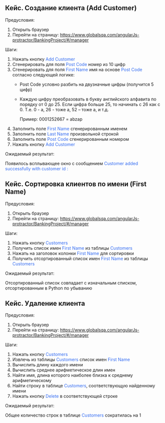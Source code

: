 ## Кейс. Создание клиента (Add Customer)
Предусловия:
1. Открыть браузер
2. Перейти на страницу: https://www.globalsqa.com/angularJs-protractor/BankingProject/#/manager

Шаги:
1. Нажать кнопку <span style="color:#336bf1">Add Customer</span>
2. Сгенерировать для поля <span style="color:#336bf1">Post Code</span> номер из 10 цифр
3. Сгенерировать для поля <span style="color:#336bf1">First Name</span> имя на основе <span style="color:#336bf1">Post Code</span> согласно следующей логике:
   - Post Code условно разбить на двузначные цифры (получится 5 цифр)
   - Каждую цифру преобразовать в букву английского алфавита по порядку от 0 до 25. Если цифра больше 25, то начинать с 26 как с 0. Т.е. 0 - a, 26 - тоже a, 52 – тоже a, и т.д. 

     Пример: 0001252667 = abzap
4. Заполнить поле <span style="color:#336bf1">First Name</span> сгенерированным именем
5. Заполнить поле <span style="color:#336bf1">Last Name</span> произвольной строкой
6. Заполнить поле <span style="color:#336bf1">Post Code</span> сгенерированным номером
7. Нажать кнопку <span style="color:#336bf1">Add Customer</span>

Ожидаемый результат:

Появилось всплывающее окно с сообщением <span style="color:#336bf1">Customer added successfully with customer id :</span>

## Кейс. Сортировка клиентов по имени (First Name)
Предусловия:
1. Открыть браузер
2. Перейти на страницу: https://www.globalsqa.com/angularJs-protractor/BankingProject/#/manager

Шаги:
1. Нажать кнопку <span style="color:#336bf1">Customers</span>
2. Получить список имен <span style="color:#336bf1">First Name</span> из таблицы <span style="color:#336bf1">Customers</span>
3. Нажать на заголовок колонки <span style="color:#336bf1">First Name</span> для сортировки
4. Получить отсортированный список имен <span style="color:#336bf1">First Name</span> из таблицы <span style="color:#336bf1">Customers</span>

Ожидаемый результат:

Отсортированный список совпадает с изначальным списком, отсортированным в Python по убыванию

## Кейс. Удаление клиента
Предусловия:
1. Открыть браузер
2. Перейти на страницу: https://www.globalsqa.com/angularJs-protractor/BankingProject/#/manager

Шаги:
1. Нажать кнопку <span style="color:#336bf1">Customers</span>
2. Извлечь из таблицы <span style="color:#336bf1">Customers</span> список имен <span style="color:#336bf1">First Name</span>
3. Вычислить длину каждого имени
4. Вычислить среднее арифметическое длин имен
5. Найти имя, длина которого наиболее близка к среднему арифметическому
6. Найти строку в таблице <span style="color:#336bf1">Customers</span>, соответствующую найденному имени
7. Нажать кнопку <span style="color:#336bf1">Delete</span> в соответствующей строке

Ожидаемый результат:

Общее количество строк в таблице <span style="color:#336bf1">Customers</span> сократилась на 1
